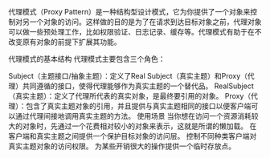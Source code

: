 代理模式（Proxy Pattern）是一种结构型设计模式，它为你提供了一个对象来控制对另一个对象的访问。这样做的目的是为了在请求到达目标对象之前，代理对象可以做一些预处理工作，比如权限验证、日志记录、缓存等。代理模式有助于在不改变原有对象的前提下扩展其功能。

代理模式的基本结构
代理模式主要包含三个角色：

Subject（主题接口/抽象主题）：定义了Real Subject（真实主题）和Proxy（代理）共同遵循的接口，使得代理能够作为真实主题的一个替代品。
RealSubject（真实主题）：定义了代理所代表的真实对象，是最终要引用的对象。
Proxy（代理）：包含了真实主题对象的引用，并且提供与真实主题相同的接口以便客户端可以通过代理间接地调用真实主题的方法。
使用场景
当你想在访问一个资源消耗较大的对象时，先通过一个花费相对较小的对象来表示，这就是所谓的懒加载。
在客户端和真实主题之间提供一个保护目标对象的访问层。
控制不同种类客户端对真实主题对象的访问权限。
为某些开销很大的操作提供一个临时存放点。